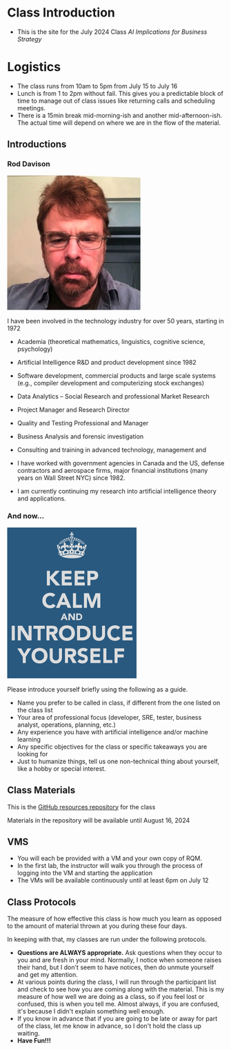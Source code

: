# Class Introduction


- This is the site for the July 2024 Class _AI Implications for Business Strategy_

# Logistics

- The class runs from 10am to 5pm from July 15 to July 16
- Lunch is from 1 to 2pm without fail. This gives you a predictable block of time to manage out of class issues like returning calls and scheduling meetings.
- There is a 15min break mid-morning-ish and another mid-afternoon-ish. The actual time will depend on where we are in the flow of the material.

## Introductions

### Rod Davison

<img src="images/RodDavison.png" alt=" " />

I have been involved in the technology industry for over 50 years, starting in 1972
- Academia (theoretical mathematics, linguistics, cognitive science, psychology)
- Artificial Intelligence R&D and product development since 1982
- Software development, commercial products and large scale systems (e.g., compiler development and computerizing stock exchanges)
- Data Analytics – Social Research and professional Market Research
- Project Manager and Research Director
- Quality and Testing Professional and Manager
- Business Analysis and forensic investigation
- Consulting and training in advanced technology, management and

- I have worked with government agencies in Canada and the US, defense contractors and aerospace firms, major financial institutions (many years on Wall Street NYC) since 1982.
- I am currently continuing my research into artificial intelligence theory and applications.

### And now...

<img src="images/Introduce-yourself.png" width="300" alt=" "/>

Please introduce yourself briefly using the following as a guide.
- Name you prefer to be called in class, if different from the one listed on the class list
- Your area of professional focus (developer, SRE, tester, business analyst, operations, planning, etc.)
- Any experience you have with artificial intelligence and/or machine learning
- Any specific objectives for the class or specific takeaways you are looking for
- Just to humanize things, tell us one non-technical thing about yourself, like a hobby or special interest.

## Class Materials

This is the [GitHub resources repository](https://github.com/ExgnoRepos/2418-AI_Business-Jul-15) for the class

Materials in the repository will be available until August 16, 2024

## VMS

- You will each be provided with a VM and your own copy of RQM.
- In the first lab, the instructor will walk you through the process of logging into the VM and starting the application
- The VMs will be available continuously until at least 6pm on July 12

## Class Protocols

The measure of how effective this class is how much you learn as opposed to the amount of material thrown at you during these four days.

In keeping with that, my classes are run under the following protocols.

- __Questions are ALWAYS appropriate.__ Ask questions when they occur to you and are fresh in your mind. Normally, I notice when someone raises their hand, but I don't seem to have notices, then do unmute yourself and get my attention.
- At various points during the class, I will run through the participant list and check to see how you are coming along with the material. This is my measure of how well we are doing as a class, so if you feel lost or confused, this is when you tell me. Almost always, if you are confused, it's because I didn't explain something well enough.
- If you know in advance that if you are going to be late or away for part of the class, let me know in advance, so I don't hold the class up waiting.
- __Have Fun!!!__
